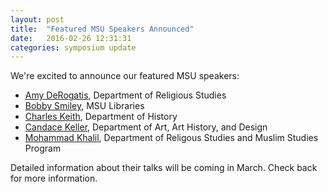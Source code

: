 ```yaml
---
layout: post
title:  "Featured MSU Speakers Announced"
date:   2016-02-26 12:31:31
categories: symposium update
---
```

We're excited to announce our featured MSU speakers:

+ [Amy DeRogatis](http://religiousstudies.msu.edu/faculty/amy-derogatis/), Department of Religious Studies
+ [Bobby Smiley](http://staff.lib.msu.edu/bsmiley/), MSU Libraries
+ [Charles Keith](http://history.msu.edu/people/faculty/charles-keith/), Department of History
+ [Candace Keller](http://www.art.msu.edu/profile/keller), Department of Art, Art History, and Design
+ [Mohammad Khalil](http://religiousstudies.msu.edu/faculty/mohammed-khalil/), Department of Religous Studies and Muslim Studies Program

Detailed information about their talks will be coming in March. Check back for more information.
